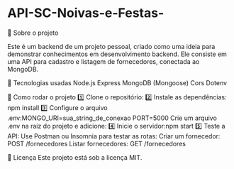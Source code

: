 # API-SC-Noivas-e-Festas-

📌 Sobre o projeto

Este é um backend de um projeto pessoal, criado como uma ideia para demonstrar conhecimentos em desenvolvimento backend.
Ele consiste em uma API para cadastro e listagem de fornecedores, conectada ao MongoDB.

🚀 Tecnologias usadas
Node.js
Express
MongoDB (Mongoose)
Cors
Dotenv

🔧 Como rodar o projeto
1️⃣ Clone o repositório:
2️⃣ Instale as dependências: npm install
3️⃣ Configure o arquivo .env:MONGO_URI=sua_string_de_conexao
                             PORT=5000
Crie um arquivo .env na raiz do projeto e adicione:
4️⃣ Inicie o servidor:npm start
5️⃣ Teste a API:
Use Postman ou Insomnia para testar as rotas:
Criar um fornecedor: POST /fornecedores
Listar fornecedores: GET /fornecedores

📜 Licença
Este projeto está sob a licença MIT.

